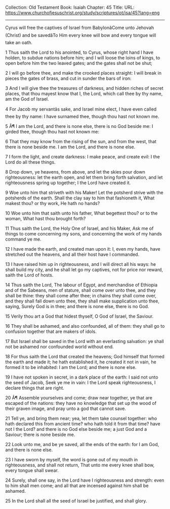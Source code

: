 Collection: Old Testament
Book: Isaiah
Chapter: 45
Title: 
URL: https://www.churchofjesuschrist.org/study/scriptures/ot/isa/45?lang=eng

---

Cyrus will free the captives of Israel from BabylonâCome unto Jehovah (Christ) and be savedâTo Him every knee will bow and every tongue will take an oath.

1 Thus saith the Lord to his anointed, to Cyrus, whose right hand I have holden, to subdue nations before him; and I will loose the loins of kings, to open before him the two leaved gates; and the gates shall not be shut;

2 I will go before thee, and make the crooked places straight: I will break in pieces the gates of brass, and cut in sunder the bars of iron:

3 And I will give thee the treasures of darkness, and hidden riches of secret places, that thou mayest know that I, the Lord, which call thee by thy name, am the God of Israel.

4 For Jacob my servantâs sake, and Israel mine elect, I have even called thee by thy name: I have surnamed thee, though thou hast not known me.

5 Â¶ I am the Lord, and there is none else, there is no God beside me: I girded thee, though thou hast not known me:

6 That they may know from the rising of the sun, and from the west, that there is none beside me. I am the Lord, and there is none else.

7 I form the light, and create darkness: I make peace, and create evil: I the Lord do all these things.

8 Drop down, ye heavens, from above, and let the skies pour down righteousness: let the earth open, and let them bring forth salvation, and let righteousness spring up together; I the Lord have created it.

9 Woe unto him that striveth with his Maker! Let the potsherd strive with the potsherds of the earth. Shall the clay say to him that fashioneth it, What makest thou? or thy work, He hath no hands?

10 Woe unto him that saith unto his father, What begettest thou? or to the woman, What hast thou brought forth?

11 Thus saith the Lord, the Holy One of Israel, and his Maker, Ask me of things to come concerning my sons, and concerning the work of my hands command ye me.

12 I have made the earth, and created man upon it: I, even my hands, have stretched out the heavens, and all their host have I commanded.

13 I have raised him up in righteousness, and I will direct all his ways: he shall build my city, and he shall let go my captives, not for price nor reward, saith the Lord of hosts.

14 Thus saith the Lord, The labour of Egypt, and merchandise of Ethiopia and of the Sabeans, men of stature, shall come over unto thee, and they shall be thine: they shall come after thee; in chains they shall come over, and they shall fall down unto thee, they shall make supplication unto thee, saying, Surely God is in thee; and there is none else, there is no God.

15 Verily thou art a God that hidest thyself, O God of Israel, the Saviour.

16 They shall be ashamed, and also confounded, all of them: they shall go to confusion together that are makers of idols.

17 But Israel shall be saved in the Lord with an everlasting salvation: ye shall not be ashamed nor confounded world without end.

18 For thus saith the Lord that created the heavens; God himself that formed the earth and made it; he hath established it, he created it not in vain, he formed it to be inhabited: I am the Lord; and there is none else.

19 I have not spoken in secret, in a dark place of the earth: I said not unto the seed of Jacob, Seek ye me in vain: I the Lord speak righteousness, I declare things that are right.

20 Â¶ Assemble yourselves and come; draw near together, ye that are escaped of the nations: they have no knowledge that set up the wood of their graven image, and pray unto a god that cannot save.

21 Tell ye, and bring them near; yea, let them take counsel together: who hath declared this from ancient time? who hath told it from that time? have not I the Lord? and there is no God else beside me; a just God and a Saviour; there is none beside me.

22 Look unto me, and be ye saved, all the ends of the earth: for I am God, and there is none else.

23 I have sworn by myself, the word is gone out of my mouth in righteousness, and shall not return, That unto me every knee shall bow, every tongue shall swear.

24 Surely, shall one say, in the Lord have I righteousness and strength: even to him shall men come; and all that are incensed against him shall be ashamed.

25 In the Lord shall all the seed of Israel be justified, and shall glory.
